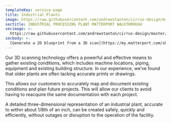 ```yaml
---
templateKey: service-page
title: Industrial Plants
image: https://raw.githubusercontent.com/andrewstanton/cirrus-design/master/src/img/content/industial%20plants/industial-4.jpg
sectitle: INDUSTRIAL PROCESSING PLANT MATTERPORT WALKTHROUGH
secimage: >-
  https://raw.githubusercontent.com/andrewstanton/cirrus-design/master/src/img/content/industial%20plants/industial-3.jpg
secbody: >-
  [Generate a 2D blueprint from a 3D scan](https://my.matterport.com/show/?m=YCBLWTM96af)
---
```


Our 3D scanning technology offers a powerful and effective means to gather existing conditions, which includes machine locations, piping, equipment and existing building structure. In our experience, we’ve found that older plants are often lacking accurate prints or drawings.

This allows our customers to accurately map and document existing conditions and plan future projects. This will allow our clients to avoid having to reacquire the same documentation with each project.

A detailed three-dimensional representation of an industrial plant, accurate to within about 1/8th of an inch, can be created safely, quickly and efficiently, without outages or disruption to the operation of the facility.
